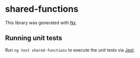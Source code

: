 # shared-functions

This library was generated with [Nx](https://nx.dev).

## Running unit tests

Run `ng test shared-functions` to execute the unit tests via [Jest](https://jestjs.io).
